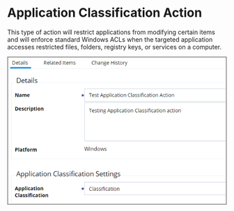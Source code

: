 [title]: # (Application Classification)
[tags]: # (action)
[priority]: # (5)
# Application Classification Action

This type of action will restrict applications from modifying certain items and will enforce standard Windows ACLs when the targeted application accesses restricted files, folders, registry keys, or services on a computer.

![Application Classification Action Details](images/app-classification.png)
